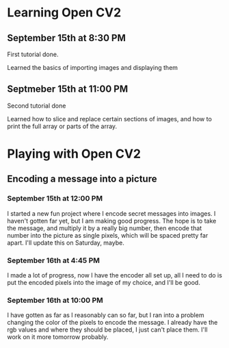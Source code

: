 # Learning Open CV2

## September 15th at 8:30 PM
First tutorial done. 

Learned the basics of importing images and displaying them

## Septmeber 15th at 11:00 PM
Second tutorial done

Learned how to slice and replace certain sections of images, and how to print the full array or parts of the array.




# Playing with Open CV2

## Encoding a message into a picture

### September 15th at 12:00 PM

I started a new fun project where I encode secret messages into images. I haven't gotten far yet, but I am making good progress. The hope is to take the message, and multiply it by a really big number, then encode that number into the picture as single pixels, which will be spaced pretty far apart. I'll update this on Saturday, maybe.

### September 16th at 4:45 PM

I made a lot of progress, now I have the encoder all set up, all I need to do is put the encoded pixels into the image of my choice, and I'll be good.

### September 16th at 10:00 PM

I have gotten as far as I reasonably can so far, but I ran into a problem changing the color of the pixels to encode the message. I already have the rgb values and where they should be placed, I just can't place them. I'll work on it more tomorrow probably.